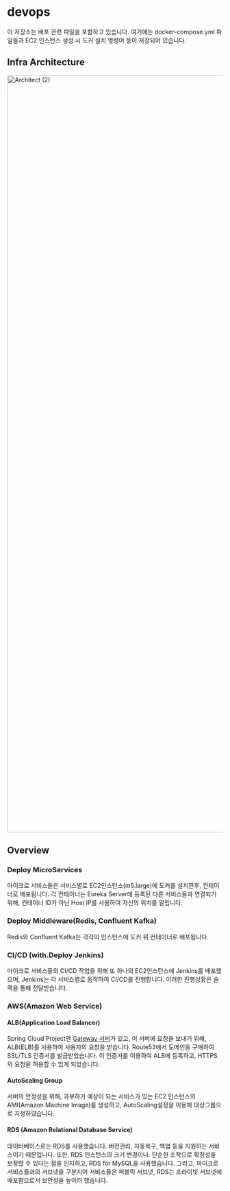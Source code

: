 # devops

이 저장소는 배포 관련 파일을 포함하고 있습니다. 여기에는 docker-compose.yml 파일들과 EC2 인스턴스 생성 시 도커 설치 명령어 등이 저장되어 있습니다.

## Infra Architecture

<img width="1767" alt="Architect (2)" src="https://github.com/wooriFisa-Final-Project-F4/.github/assets/109801772/31fe93f0-4a6f-452f-b823-2a9e351fcaf6">

## Overview

### Deploy MicroServices

마이크로 서비스들은 서비스별로 EC2인스턴스(m5.large)에 도커를 설치한후, 컨테이너로 배포됩니다. 각 컨테이너는 Eureka Server에 등록된 다른 서비스들과 연결되기 위해, 컨테이너 ID가 아닌 Host IP를 사용하여 자신의 위치를 알립니다.

### Deploy Middleware(Redis, Confluent Kafka)

Redis와 Confluent Kafka는 각각의 인스턴스에 도커 위 컨테이너로 배포됩니다.

### CI/CD (with.Deploy Jenkins)

마이크로 서비스들의 CI/CD 작업을 위해 또 하나의 EC2인스턴스에 Jenkins를 배포했으며, Jenkins는 각 서비스별로 동작하여 CI/CD를 진행합니다. 이러한 진행상황은 슬랙을 통해 전달받습니다.

### AWS(Amazon Web Service)

#### ALB(Application Load Balancer)

Spring Cloud Project엔 [Gateway 서버](https://github.com/wooriFisa-Final-Project-F4/api-gateway)가 있고, 이 서버에 요청을 보내기 위해, ALB(ELB)를 사용하여 사용자의 요청을 받습니다. Route53에서 도메인을 구매하여 SSL/TLS 인증서를 발급받았습니다. 이 인증서를 이용하여 ALB에 등록하고, HTTPS의 요청을 허용할 수 있게 되었습니다.

#### AutoScaling Group

서버의 안정성을 위해, 과부하가 예상이 되는 서비스가 있는 EC2 인스턴스의 AMI(Amazon Machine Image)를 생성하고, AutoScaling설정을 이용해 대상그룹으로 지정하였습니다.

#### RDS (Amazon Relational Database Service)

데이터베이스로는 RDS를 사용했습니다. 버전관리, 자동복구, 백업 등을 지원하는 서비스이기 때문입니다. 또한, RDS 인스턴스의 크기 변경이나. 단순한 조작으로 확장성을 보장할 수 있다는 점을 인지하고, RDS for MySQL을 사용했습니다. 그리고, 마이크로 서비스들과의 서브넷을 구분지어 서비스들은 퍼블릭 서브넷, RDS는 프라이빗 서브넷에 배포함으로서 보안성을 높이려 했습니다.
